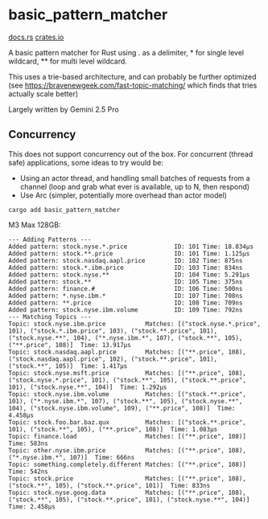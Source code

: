 # basic_pattern_matcher

[docs.rs](https://docs.rs/basic_pattern_matcher/latest/basic_pattern_matcher/) [crates.io](https://crates.io/crates/basic_pattern_matcher)

A basic pattern matcher for Rust using . as a delimiter, * for single level wildcard, ** for multi level wildcard.

This uses a trie-based architecture, and can probably be further optimized (see https://bravenewgeek.com/fast-topic-matching/ which finds that tries actually scale better)

Largely written by Gemini 2.5 Pro

## Concurrency

This does not support concurrency out of the box. For concurrent (thread safe) applications, some ideas to try would be:

- Using an actor thread, and handling small batches of requests from a channel (loop and grab what ever is available, up to N, then respond)
- Use Arc<Mutex> (simpler, potentially more overhead than actor model)

```
cargo add basic_pattern_matcher
```

M3 Max 128GB:

```
--- Adding Patterns ---
Added pattern: stock.nyse.*.price             ID: 101 Time: 18.834µs
Added pattern: stock.**.price                 ID: 101 Time: 1.125µs
Added pattern: stock.nasdaq.aapl.price        ID: 102 Time: 875ns
Added pattern: stock.*.ibm.price              ID: 103 Time: 834ns
Added pattern: stock.nyse.**                  ID: 104 Time: 5.291µs
Added pattern: stock.**                       ID: 105 Time: 375ns
Added pattern: finance.#                      ID: 106 Time: 500ns
Added pattern: *.nyse.ibm.*                   ID: 107 Time: 708ns
Added pattern: **.price                       ID: 108 Time: 709ns
Added pattern: stock.nyse.ibm.volume          ID: 109 Time: 792ns
--- Matching Topics ---
Topic: stock.nyse.ibm.price           Matches: [("stock.nyse.*.price", 101), ("stock.*.ibm.price", 103), ("stock.**.price", 101), ("stock.nyse.**", 104), ("*.nyse.ibm.*", 107), ("stock.**", 105), ("**.price", 108)]  Time: 13.917µs
Topic: stock.nasdaq.aapl.price        Matches: [("**.price", 108), ("stock.nasdaq.aapl.price", 102), ("stock.**.price", 101), ("stock.**", 105)]  Time: 1.417µs
Topic: stock.nyse.msft.price          Matches: [("**.price", 108), ("stock.nyse.*.price", 101), ("stock.**", 105), ("stock.**.price", 101), ("stock.nyse.**", 104)]  Time: 1.292µs
Topic: stock.nyse.ibm.volume          Matches: [("stock.**.price", 101), ("*.nyse.ibm.*", 107), ("stock.**", 105), ("stock.nyse.**", 104), ("stock.nyse.ibm.volume", 109), ("**.price", 108)]  Time: 4.458µs
Topic: stock.foo.bar.baz.qux          Matches: [("stock.**.price", 101), ("stock.**", 105), ("**.price", 108)]  Time: 1.083µs
Topic: finance.load                   Matches: [("**.price", 108)]  Time: 583ns
Topic: other.nyse.ibm.price           Matches: [("**.price", 108), ("*.nyse.ibm.*", 107)]  Time: 666ns
Topic: something.completely.different Matches: [("**.price", 108)]  Time: 542ns
Topic: stock.price                    Matches: [("**.price", 108), ("stock.**", 105), ("stock.**.price", 101)]  Time: 833ns
Topic: stock.nyse.goog.data           Matches: [("**.price", 108), ("stock.**", 105), ("stock.**.price", 101), ("stock.nyse.**", 104)]  Time: 2.458µs
```

